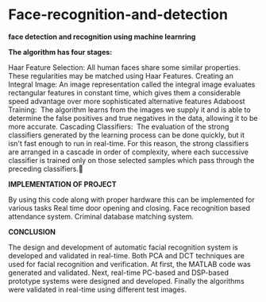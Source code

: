 # Face-recognition-and-detection
**face detection and recognition using machine learnring**

**The algorithm has four stages:**

Haar Feature Selection: All human faces share some similar properties. These regularities may be matched using Haar Features.
Creating an Integral Image: An image representation called the integral image evaluates rectangular features in constant time, which gives them a considerable speed advantage over more sophisticated alternative features
Adaboost Training:  The algorithm learns from the images we supply it and is able to determine the false positives and true negatives in the data, allowing it to be more accurate.
Cascading Classifiers:  The evaluation of the strong classifiers generated by the learning process can be done quickly, but it isn't fast enough to run in real-time. For this reason, the strong classifiers are arranged in a cascade in order of complexity, where each successive classifier is trained only on those selected samples which pass through the preceding classifiers.

**IMPLEMENTATION OF PROJECT**

By using this code along with proper hardware this can be implemented for various tasks
Real time door opening and closing.
Face recognition based attendance system.
Criminal database matching system.

**CONCLUSION**

The design and development of automatic facial recognition system is developed and validated in real-time. Both PCA and DCT techniques are used for facial recognition and verification. At first, the 
MATLAB code was generated and validated. Next, real-time PC-based and DSP-based prototype systems were designed and developed. 
Finally the algorithms were validated in real-time using different test images.
